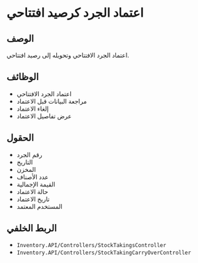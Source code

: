 # اعتماد الجرد كرصيد افتتاحي

## الوصف
اعتماد الجرد الافتتاحي وتحويله إلى رصيد افتتاحي.

## الوظائف
- اعتماد الجرد الافتتاحي
- مراجعة البيانات قبل الاعتماد
- إلغاء الاعتماد
- عرض تفاصيل الاعتماد

## الحقول
- رقم الجرد
- التاريخ
- المخزن
- عدد الأصناف
- القيمة الإجمالية
- حالة الاعتماد
- تاريخ الاعتماد
- المستخدم المعتمد

## الربط الخلفي
- `Inventory.API/Controllers/StockTakingsController`
- `Inventory.API/Controllers/StockTakingCarryOverController`
